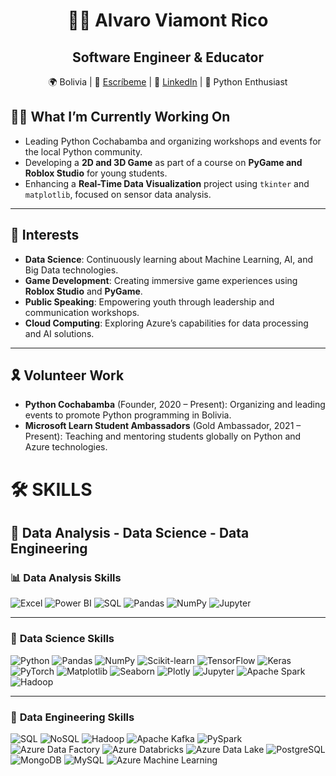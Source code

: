 <h1 align="center">👨‍💻 <strong>Alvaro Viamont Rico</strong></h1>
<h2 align="center"><strong>Software Engineer & Educator</strong></h2>


<p align="center">🌍 Bolivia | 📧 <a href="mailto: alvaro.viamont.seraphys@gmail.com">Escríbeme</a> | 💼 <a href='https://www.linkedin.com/in/alvaroviamontrico/'>LinkedIn</a> | 🐍 Python Enthusiast</p>


## 👨‍💻 **What I’m Currently Working On**  
- Leading Python Cochabamba and organizing workshops and events for the local Python community.
- Developing a **2D and 3D Game** as part of a course on **PyGame and Roblox Studio** for young students.
- Enhancing a **Real-Time Data Visualization** project using `tkinter` and `matplotlib`, focused on sensor data analysis.

---

## 🌱 **Interests**  
- **Data Science**: Continuously learning about Machine Learning, AI, and Big Data technologies.  
- **Game Development**: Creating immersive game experiences using **Roblox Studio** and **PyGame**.  
- **Public Speaking**: Empowering youth through leadership and communication workshops.  
- **Cloud Computing**: Exploring Azure’s capabilities for data processing and AI solutions.

---

## 🎗️ **Volunteer Work**  
- **Python Cochabamba** (Founder, 2020 – Present): Organizing and leading events to promote Python programming in Bolivia.  
- **Microsoft Learn Student Ambassadors** (Gold Ambassador, 2021 – Present): Teaching and mentoring students globally on Python and Azure technologies.

# 🛠 **SKILLS**

## 🧠 **Data Analysis - Data Science - Data Engineering**

### 📊 **Data Analysis Skills**

![Excel](https://img.shields.io/badge/Microsoft_Excel-217346?style=for-the-badge&logo=microsoft-excel&logoColor=white)  ![Power BI](https://img.shields.io/badge/Power_BI-F2C811?style=for-the-badge&logo=power-bi&logoColor=black)  ![SQL](https://img.shields.io/badge/SQL-4479A1?style=for-the-badge&logo=postgresql&logoColor=white)  ![Pandas](https://img.shields.io/badge/Pandas-150458?style=for-the-badge&logo=pandas&logoColor=white)  ![NumPy](https://img.shields.io/badge/NumPy-013243?style=for-the-badge&logo=numpy&logoColor=white)  ![Jupyter](https://img.shields.io/badge/Jupyter-F37626?style=for-the-badge&logo=jupyter&logoColor=white)  

---

### 🔬 **Data Science Skills**

![Python](https://img.shields.io/badge/Python-3670A0?style=for-the-badge&logo=python&logoColor=ffdd54)  ![Pandas](https://img.shields.io/badge/Pandas-150458?style=for-the-badge&logo=pandas&logoColor=white)  ![NumPy](https://img.shields.io/badge/NumPy-013243?style=for-the-badge&logo=numpy&logoColor=white)  ![Scikit-learn](https://img.shields.io/badge/Scikit--Learn-F7931E?style=for-the-badge&logo=scikit-learn&logoColor=white)  ![TensorFlow](https://img.shields.io/badge/TensorFlow-FF6F00?style=for-the-badge&logo=tensorflow&logoColor=white)  ![Keras](https://img.shields.io/badge/Keras-D00000?style=for-the-badge&logo=keras&logoColor=white)  ![PyTorch](https://img.shields.io/badge/PyTorch-EE4C2C?style=for-the-badge&logo=pytorch&logoColor=white)  ![Matplotlib](https://img.shields.io/badge/Matplotlib-ffffff?style=for-the-badge&logo=matplotlib&logoColor=black)  ![Seaborn](https://img.shields.io/badge/Seaborn-2C5BB4?style=for-the-badge&logo=seaborn&logoColor=white)  ![Plotly](https://img.shields.io/badge/Plotly-3F4F75?style=for-the-badge&logo=plotly&logoColor=white)  ![Jupyter](https://img.shields.io/badge/Jupyter-F37626?style=for-the-badge&logo=jupyter&logoColor=white)  ![Apache Spark](https://img.shields.io/badge/Apache_Spark-E25A1C?style=for-the-badge&logo=apache-spark&logoColor=white)  ![Hadoop](https://img.shields.io/badge/Hadoop-66CCFF?style=for-the-badge&logo=apache-hadoop&logoColor=black)  

---

### 🚀 **Data Engineering Skills**

![SQL](https://img.shields.io/badge/SQL-4479A1?style=for-the-badge&logo=postgresql&logoColor=white)  ![NoSQL](https://img.shields.io/badge/NoSQL-005571?style=for-the-badge&logo=mongodb&logoColor=white)  ![Hadoop](https://img.shields.io/badge/Hadoop-66CCFF?style=for-the-badge&logo=apache-hadoop&logoColor=black)  ![Apache Kafka](https://img.shields.io/badge/Apache_Kafka-231F20?style=for-the-badge&logo=apache-kafka&logoColor=white)  ![PySpark](https://img.shields.io/badge/PySpark-E25A1C?style=for-the-badge&logo=apache-spark&logoColor=white)  ![Azure Data Factory](https://img.shields.io/badge/Azure_Data_Factory-0078D4?style=for-the-badge&logo=microsoft-azure&logoColor=white)  ![Azure Databricks](https://img.shields.io/badge/Azure_Databricks-FF3621?style=for-the-badge&logo=databricks&logoColor=white)  ![Azure Data Lake](https://img.shields.io/badge/Azure_Data_Lake-0078D4?style=for-the-badge&logo=microsoft-azure&logoColor=white)  ![PostgreSQL](https://img.shields.io/badge/PostgreSQL-316192?style=for-the-badge&logo=postgresql&logoColor=white)  ![MongoDB](https://img.shields.io/badge/MongoDB-47A248?style=for-the-badge&logo=mongodb&logoColor=white)  ![MySQL](https://img.shields.io/badge/MySQL-4479A1?style=for-the-badge&logo=mysql&logoColor=white)  ![Azure Machine Learning](https://img.shields.io/badge/Azure_Machine_Learning-0078D4?style=for-the-badge&logo=microsoft-azure&logoColor=white)






<!--
**AlvaroViamont/AlvaroViamont** is a ✨ _special_ ✨ repository because its `README.md` (this file) appears on your GitHub profile.

Here are some ideas to get you started:

- 🔭 I’m currently working on ...
- 🌱 I’m currently learning ...
- 👯 I’m looking to collaborate on ...
- 🤔 I’m looking for help with ...
- 💬 Ask me about ...
- 📫 How to reach me: ...
- 😄 Pronouns: ...
- ⚡ Fun fact: ...
-->
